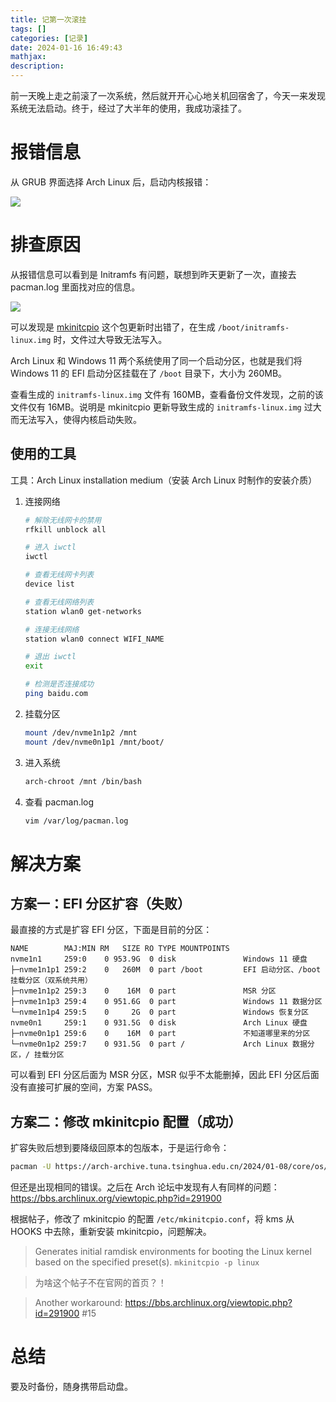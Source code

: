```yaml
---
title: 记第一次滚挂
tags: []
categories: [记录]
date: 2024-01-16 16:49:43
mathjax:
description:
---
```


前一天晚上走之前滚了一次系统，然后就开开心心地关机回宿舍了，今天一来发现系统无法启动。终于，经过了大半年的使用，我成功滚挂了。

<!-- more -->

# 报错信息

从 GRUB 界面选择 Arch Linux 后，启动内核报错：

![](https://maples31-blog.oss-cn-beijing.aliyuncs.com/img/image-20240116-1184bf-5770C6459E02F4817B5426846940D8EC.jpg)

# 排查原因

从报错信息可以看到是 Initramfs 有问题，联想到昨天更新了一次，直接去 pacman.log 里面找对应的信息。

![](https://maples31-blog.oss-cn-beijing.aliyuncs.com/img/image-20240116-e3fd70-20240116170607.png)

可以发现是 [mkinitcpio](https://archlinux.org/packages/core/any/mkinitcpio/) 这个包更新时出错了，在生成 `/boot/initramfs-linux.img` 时，文件过大导致无法写入。

Arch Linux 和 Windows 11 两个系统使用了同一个启动分区，也就是我们将 Windows 11 的 EFI 启动分区挂载在了 `/boot` 目录下，大小为 260MB。

查看生成的 `initramfs-linux.img` 文件有 160MB，查看备份文件发现，之前的该文件仅有 16MB。说明是 mkinitcpio 更新导致生成的 `initramfs-linux.img` 过大而无法写入，使得内核启动失败。

## 使用的工具

工具：Arch Linux installation medium（安装 Arch Linux 时制作的安装介质）

1. 连接网络
   ```bash
   # 解除无线网卡的禁用
   rfkill unblock all

   # 进入 iwctl
   iwctl

   # 查看无线网卡列表
   device list

   # 查看无线网络列表
   station wlan0 get-networks

   # 连接无线网络
   station wlan0 connect WIFI_NAME

   # 退出 iwctl
   exit

   # 检测是否连接成功
   ping baidu.com
   ```
2. 挂载分区
   ```bash
   mount /dev/nvme1n1p2 /mnt
   mount /dev/nvme0n1p1 /mnt/boot/
   ```
3. 进入系统
   ```bash
   arch-chroot /mnt /bin/bash
   ```
4. 查看 pacman.log
   ```bash
   vim /var/log/pacman.log
   ```

# 解决方案

## 方案一：EFI 分区扩容（失败）

最直接的方式是扩容 EFI 分区，下面是目前的分区：

```
NAME        MAJ:MIN RM   SIZE RO TYPE MOUNTPOINTS
nvme1n1     259:0    0 953.9G  0 disk               Windows 11 硬盘
├─nvme1n1p1 259:2    0   260M  0 part /boot         EFI 启动分区、/boot 挂载分区（双系统共用）
├─nvme1n1p2 259:3    0    16M  0 part               MSR 分区
├─nvme1n1p3 259:4    0 951.6G  0 part               Windows 11 数据分区
└─nvme1n1p4 259:5    0     2G  0 part               Windows 恢复分区
nvme0n1     259:1    0 931.5G  0 disk               Arch Linux 硬盘
├─nvme0n1p1 259:6    0    16M  0 part               不知道哪里来的分区
└─nvme0n1p2 259:7    0 931.5G  0 part /             Arch Linux 数据分区，/ 挂载分区
```

可以看到 EFI 分区后面为 MSR 分区，MSR 似乎不太能删掉，因此 EFI 分区后面没有直接可扩展的空间，方案 PASS。

## 方案二：修改 mkinitcpio 配置（成功）

扩容失败后想到要降级回原本的包版本，于是运行命令：

```bash
pacman -U https://arch-archive.tuna.tsinghua.edu.cn/2024/01-08/core/os/x86_64/mkinitcpio-37.1-2-any.pkg.tar.zst
```

但还是出现相同的错误。之后在 Arch 论坛中发现有人有同样的问题：https://bbs.archlinux.org/viewtopic.php?id=291900

根据帖子，修改了 mkinitcpio 的配置 `/etc/mkinitcpio.conf`，将 kms 从 HOOKS 中去除，重新安装 mkinitcpio，问题解决。

> Generates initial ramdisk environments for booting the Linux kernel based on the specified preset(s).
> `mkinitcpio -p linux`

> 为啥这个帖子不在官网的首页？！

> Another workaround:
> https://bbs.archlinux.org/viewtopic.php?id=291900 #15

# 总结

要及时备份，随身携带启动盘。
